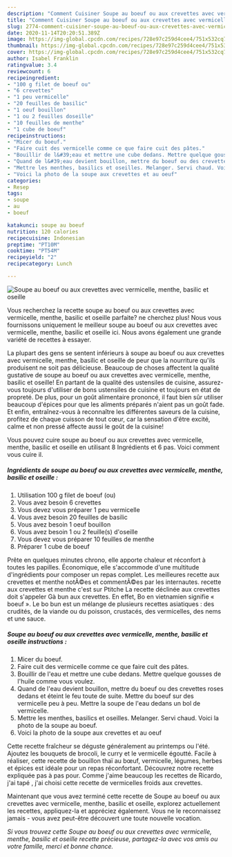 ```yaml
---
description: "Comment Cuisiner Soupe au boeuf ou aux crevettes avec vermicelle, menthe, basilic et oseille"
title: "Comment Cuisiner Soupe au boeuf ou aux crevettes avec vermicelle, menthe, basilic et oseille"
slug: 2774-comment-cuisiner-soupe-au-boeuf-ou-aux-crevettes-avec-vermicelle-menthe-basilic-et-oseille
date: 2020-11-14T20:20:51.389Z
image: https://img-global.cpcdn.com/recipes/728e97c259d4cee4/751x532cq70/soupe-au-boeuf-ou-aux-crevettes-avec-vermicelle-menthe-basilic-et-oseille-photo-principale-de-la-recette.jpg
thumbnail: https://img-global.cpcdn.com/recipes/728e97c259d4cee4/751x532cq70/soupe-au-boeuf-ou-aux-crevettes-avec-vermicelle-menthe-basilic-et-oseille-photo-principale-de-la-recette.jpg
cover: https://img-global.cpcdn.com/recipes/728e97c259d4cee4/751x532cq70/soupe-au-boeuf-ou-aux-crevettes-avec-vermicelle-menthe-basilic-et-oseille-photo-principale-de-la-recette.jpg
author: Isabel Franklin
ratingvalue: 3.4
reviewcount: 6
recipeingredient:
- "100 g filet de boeuf ou"
- "6 crevettes"
- "1 peu vermicelle"
- "20 feuilles de basilic"
- "1 oeuf bouillon"
- "1 ou 2 feuilles doseille"
- "10 feuilles de menthe"
- "1 cube de boeuf"
recipeinstructions:
- "Micer du boeuf."
- "Faire cuit des vermicelle comme ce que faire cuit des pâtes."
- "Bouillir de l&#39;eau et mettre une cube dedans. Mettre quelque gousses de l&#39;huile comme vous voulez."
- "Quand de l&#39;eau devient bouillon, mettre du boeuf ou des crevettes roses dedans et éteint le feu toute de suite. Mettre du boeuf sur des vermicelle peu à peu. Mettre la soupe de l&#39;eau dedans un bol de vermicelle."
- "Mettre les menthes, basilics et oseilles. Melanger. Servi chaud. Voici la photo de la soupe au boeuf."
- "Voici la photo de la soupe aux crevettes et au oeuf"
categories:
- Resep
tags:
- soupe
- au
- boeuf

katakunci: soupe au boeuf 
nutrition: 120 calories
recipecuisine: Indonesian
preptime: "PT10M"
cooktime: "PT54M"
recipeyield: "2"
recipecategory: Lunch

---
```



![Soupe au boeuf ou aux crevettes avec vermicelle, menthe, basilic et oseille](https://img-global.cpcdn.com/recipes/728e97c259d4cee4/751x532cq70/soupe-au-boeuf-ou-aux-crevettes-avec-vermicelle-menthe-basilic-et-oseille-photo-principale-de-la-recette.jpg)

Vous recherchez la recette soupe au boeuf ou aux crevettes avec vermicelle, menthe, basilic et oseille parfaite? ne cherchez plus! Nous vous fournissons uniquement le meilleur soupe au boeuf ou aux crevettes avec vermicelle, menthe, basilic et oseille ici. Nous avons également une grande variété de recettes à essayer.

La plupart des gens se sentent inférieurs à soupe au boeuf ou aux crevettes avec vermicelle, menthe, basilic et oseille de peur que la nourriture qu'ils produisent ne soit pas délicieuse. Beaucoup de choses affectent la qualité gustative de soupe au boeuf ou aux crevettes avec vermicelle, menthe, basilic et oseille! En partant de la qualité des ustensiles de cuisine, assurez-vous toujours d'utiliser de bons ustensiles de cuisine et toujours en état de propreté. De plus, pour un goût alimentaire prononcé, il faut bien sûr utiliser beaucoup d'épices pour que les aliments préparés n'aient pas un goût fade. Et enfin, entraînez-vous à reconnaître les différentes saveurs de la cuisine, profitez de chaque cuisson de tout cœur, car la sensation d'être excité, calme et non pressé affecte aussi le goût de la cuisine!

<!--inarticleads1-->

Vous pouvez cuire soupe au boeuf ou aux crevettes avec vermicelle, menthe, basilic et oseille en utilisant 8 Ingrédients et 6 pas. Voici comment vous cuire il.

##### Ingrédients de soupe au boeuf ou aux crevettes avec vermicelle, menthe, basilic et oseille :

1. Utilisation 100 g filet de boeuf (ou)
1. Vous avez besoin 6 crevettes
1. Vous devez vous préparer 1 peu vermicelle
1. Vous avez besoin 20 feuilles de basilic
1. Vous avez besoin 1 oeuf bouillon
1. Vous avez besoin 1 ou 2 feuille(s) d&#39;oseille
1. Vous devez vous préparer 10 feuilles de menthe
1. Préparer 1 cube de boeuf


Prête en quelques minutes chrono, elle apporte chaleur et réconfort à toutes les papilles. Économique, elle s&#39;accommode d&#39;une multitude d&#39;ingrédients pour composer un repas complet. Les meilleures recette aux crevettes et menthe notÃ©es et commentÃ©es par les internautes. recette aux crevettes et menthe c&#39;est sur Ptitche La recette déclinée aux crevettes doit s&#39;appeler Gà bun aux crevettes. En effet, Bo en vietnamien signifie « boeuf ». Le bo bun est un mélange de plusieurs recettes asiatiques : des crudités, de la viande ou du poisson, crustacés, des vermicelles, des nems et une sauce. 

<!--inarticleads2-->

##### Soupe au boeuf ou aux crevettes avec vermicelle, menthe, basilic et oseille instructions :

1. Micer du boeuf.
1. Faire cuit des vermicelle comme ce que faire cuit des pâtes.
1. Bouillir de l&#39;eau et mettre une cube dedans. Mettre quelque gousses de l&#39;huile comme vous voulez.
1. Quand de l&#39;eau devient bouillon, mettre du boeuf ou des crevettes roses dedans et éteint le feu toute de suite. Mettre du boeuf sur des vermicelle peu à peu. Mettre la soupe de l&#39;eau dedans un bol de vermicelle.
1. Mettre les menthes, basilics et oseilles. Melanger. Servi chaud. Voici la photo de la soupe au boeuf.
1. Voici la photo de la soupe aux crevettes et au oeuf


Cette recette fraîcheur se déguste généralement au printemps ou l&#39;été. Ajoutez les bouquets de brocoli, le curry et le vermicelle égoutté. Facile à réaliser, cette recette de bouillon thaï au bœuf, vermicelle, légumes, herbes et épices est idéale pour un repas réconfortant. Découvrez notre recette expliquée pas à pas pour. Comme j&#39;aime beaucoup les recettes de Ricardo, j&#39;ai tapé , j&#39;ai choisi cette recette de vermicelles froids aux crevettes. 

<!--inarticleads1-->

<p>
Maintenant que vous avez terminé cette recette de Soupe au boeuf ou aux crevettes avec vermicelle, menthe, basilic et oseille, explorez actuellement les recettes, appliquez-la et appréciez également. Vous ne le reconnaissez jamais - vous avez peut-être découvert une toute nouvelle vocation.
</p>

<p>
<i>Si vous trouvez cette Soupe au boeuf ou aux crevettes avec vermicelle, menthe, basilic et oseille recette précieuse, partagez-la avec vos amis ou votre famille, merci et bonne chance.</i>
</p>
